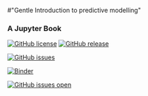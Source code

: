 
#"Gentle Introduction to predictive modelling"
### A Jupyter Book

[![GitHub license](https://img.shields.io/github/license/pni-lab/predmod_lecture.svg)](https://github.com/pni-lab/predmod_lecture/blob/master/LICENSE)
[![GitHub release](https://img.shields.io/github/release/pni-lab/predmod_lecture.svg)](https://github.com/pni-lab/predmod_lecture/releases/)

[![GitHub issues](https://img.shields.io/github/issues/pni-lab/mlconfound.svg)](https://GitHub.com/pni-lab/predmod_lecture/issues/)

[![Binder](https://mybinder.org/badge_logo.svg)](https://mybinder.org/v2/gh/pni-lab/predmod_lecture/master)

[![GitHub issues open](https://img.shields.io/github/issues/predmod_lecture/shconfparser.svg?maxAge=2592000)](https://github.com/predmod_lecture/shconfparser/issues)
